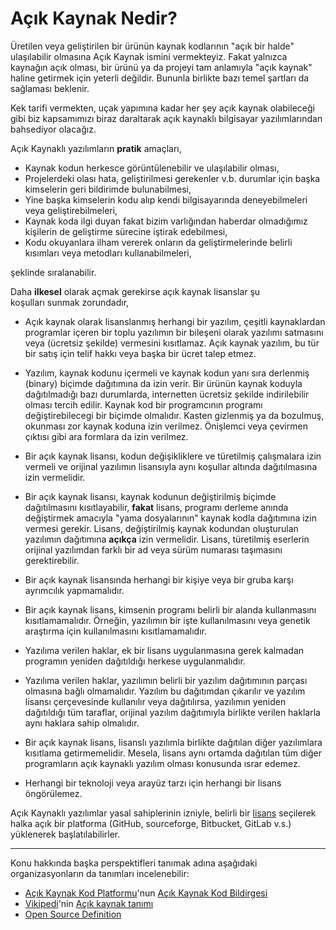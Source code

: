 # Açık Kaynak Nedir?

Üretilen veya geliştirilen bir ürünün kaynak kodlarının "açık bir halde" ulaşılabilir olmasına Açık Kaynak ismini vermekteyiz. Fakat yalnızca kaynağın açık olması, bir ürünü ya da projeyi tam anlamıyla "açık kaynak" haline getirmek için yeterli değildir. Bununla birlikte bazı temel şartları da sağlaması beklenir.

Kek tarifi vermekten, uçak yapımına kadar her şey açık kaynak olabileceği gibi biz kapsamımızı biraz daraltarak açık kaynaklı bilgisayar yazılımlarından bahsediyor olacağız.

Açık Kaynaklı yazılımların **pratik** amaçları,

- Kaynak kodun herkesce görüntülenebilir ve ulaşılabilir olması,
- Projelerdeki olası hata, geliştirilmesi gerekenler v.b. durumlar için başka kimselerin geri bildirimde bulunabilmesi,
- Yine başka kimselerin kodu alıp kendi bilgisayarında deneyebilmeleri veya geliştirebilmeleri,
- Kaynak koda ilgi duyan fakat bizim varlığından haberdar olmadığımız kişilerin de geliştirme sürecine iştirak edebilmesi,
- Kodu okuyanlara ilham vererek onların da geliştirmelerinde belirli kısımları veya metodları kullanabilmeleri,

şeklinde sıralanabilir.

Daha **ilkesel** olarak açmak gerekirse açık kaynak lisanslar şu koşulları sunmak zorundadır,

- Açık kaynak olarak lisanslanmış herhangi bir yazılım, çeşitli kaynaklardan programlar içeren bir toplu yazılımın bir bileşeni olarak yazılımı satmasını veya (ücretsiz şekilde) vermesini kısıtlamaz. Açık kaynak yazılım, bu tür bir satış için telif hakkı veya başka bir ücret talep etmez.

- Yazılım, kaynak kodunu içermeli ve kaynak kodun yanı sıra derlenmiş (binary) biçimde dağıtımına da izin verir. Bir ürünün kaynak koduyla dağıtılmadığı bazı durumlarda, internetten ücretsiz şekilde indirilebilir olması tercih edilir. Kaynak kod bir programcının programı değiştirebilecegi bir biçimde olmalıdır. Kasten gizlenmiş ya da bozulmuş, okunması zor kaynak koduna izin verilmez. Önişlemci veya çevirmen çıktısı gibi ara formlara da izin verilmez.

- Bir açık kaynak lisansı, kodun değişikliklere ve türetilmiş çalışmalara izin vermeli ve orijinal yazılımın lisansıyla aynı koşullar altında dağıtılmasına izin vermelidir.

- Bir açık kaynak lisansı, kaynak kodunun değiştirilmiş biçimde dağıtılmasını kısıtlayabilir, **fakat** lisans, programı derleme anında değiştirmek amacıyla "yama dosyalarının" kaynak kodla dağıtımına izin vermesi gerekir. Lisans, değiştirilmiş kaynak kodundan oluşturulan yazılımın dağıtımına **açıkça** izin vermelidir. Lisans, türetilmiş eserlerin orijinal yazılımdan farklı bir ad veya sürüm numarası taşımasını gerektirebilir.

- Bir açık kaynak lisansında herhangi bir kişiye veya bir gruba karşı ayrımcılık yapmamalıdır.

- Bir açık kaynak lisans, kimsenin programı belirli bir alanda kullanmasını kısıtlamamalıdır. Örneğin, yazılımın bir işte kullanılmasını veya genetik araştırma için kullanılmasını kısıtlamamalıdır.

- Yazılıma verilen haklar, ek bir lisans uygulanmasına gerek kalmadan programın yeniden dağıtıldığı herkese uygulanmalıdır.

- Yazılıma verilen haklar, yazılımın belirli bir yazılım dağıtımının parçası olmasına bağlı olmamalıdır. Yazılım bu dağıtımdan çıkarılır ve yazılım lisansı çerçevesinde kullanılır veya dağıtılırsa, yazılımın yeniden dağıtıldığı tüm taraflar, orijinal yazılım dağıtımıyla birlikte verilen haklarla aynı haklara sahip olmalıdır.

- Bir açık kaynak lisans, lisanslı yazılımla birlikte dağıtılan diğer yazılımlara kısıtlama getirmemelidir. Mesela, lisans aynı ortamda dağıtılan tüm diğer programların açık kaynaklı yazılım olması konusunda ısrar edemez.

- Herhangi bir teknoloji veya arayüz tarzı için herhangi bir lisans öngörülemez.

Açık Kaynaklı yazılımlar yasal sahiplerinin izniyle, belirli bir [lisans](lisanslar.md) seçilerek halka açık bir platforma (GitHub, sourceforge, Bitbucket, GitLab v.s.) yüklenerek başlatılabilirler.

---

Konu hakkında başka perspektifleri tanımak adına aşağıdaki organizasyonların da tanımları incelenebilir:

- [Açık Kaynak Kod Platformu](http://acik-kaynak.org.tr)'nun [Açık Kaynak Kod Bildirgesi](http://acik-kaynak.org.tr)
- [Vikipedi](https://tr.wikipedia.org/)'nin [Açık kaynak tanımı](https://tr.wikipedia.org/wiki/Açık_kaynak)
- [Open Source Definition](https://opensource.org/osd)
